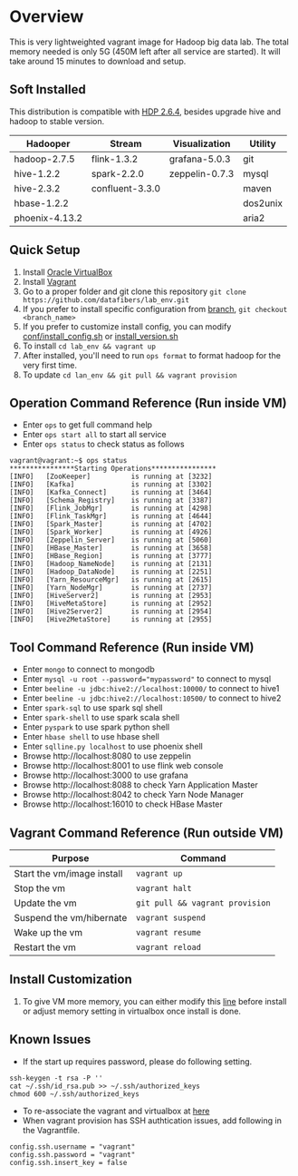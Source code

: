 # Overview
This is very lightweighted vagrant image for Hadoop big data lab. The total memory needed is only 5G (450M left after all service are started). It will take around 15 minutes to download and setup.

## Soft Installed
This distribution is compatible with [HDP 2.6.4](https://docs.hortonworks.com/HDPDocuments/HDP2/HDP-2.6.4/bk_release-notes/content/comp_versions.html), besides upgrade hive and hadoop to stable version.

| Hadooper      | Stream          | Visualization  | Utility |
| ------------- |-----------------| ---------------|---------|
| hadoop-2.7.5  | flink-1.3.2     | grafana-5.0.3  | git     |
| hive-1.2.2    | spark-2.2.0     | zeppelin-0.7.3 | mysql   |
| hive-2.3.2    | confluent-3.3.0 |                | maven   |
| hbase-1.2.2   |                 |                | dos2unix|
| phoenix-4.13.2|                 |                | aria2   |

## Quick Setup
1. Install [Oracle VirtualBox](https://www.virtualbox.org/wiki/Downloads)
1. Install [Vagrant](https://www.vagrantup.com/downloads.html)
1. Go to a proper folder and git clone this repository ```git clone https://github.com/datafibers/lab_env.git```
1. If you prefer to install specific configuration from [branch](https://github.com/datafibers/lab_env/branches), ```git checkout <branch_name>```
1. If you prefer to customize install config, you can modify [conf/install_config.sh](https://github.com/datafibers/lab_env/blob/master/config/install_config.sh) or [install_version.sh](https://github.com/datafibers/lab_env/blob/master/config/install_version.sh)
1. To install ```cd lab_env && vagrant up```
1. After installed, you'll need to run ```ops format``` to format hadoop for the very first time.
1. To update ```cd lan_env && git pull && vagrant provision```

## Operation Command Reference (Run inside VM)
* Enter ```ops``` to get full command help
* Enter ```ops start all``` to start all service
* Enter ```ops status``` to check status as follows

```
vagrant@vagrant:~$ ops status
****************Starting Operations****************
[INFO]   [ZooKeeper]          is running at [3232]
[INFO]   [Kafka]              is running at [3302]
[INFO]   [Kafka_Connect]      is running at [3464]
[INFO]   [Schema_Registry]    is running at [3387]
[INFO]   [Flink_JobMgr]       is running at [4298]
[INFO]   [Flink_TaskMgr]      is running at [4644]
[INFO]   [Spark_Master]       is running at [4702]
[INFO]   [Spark_Worker]       is running at [4926]
[INFO]   [Zeppelin_Server]    is running at [5060]
[INFO]   [HBase_Master]       is running at [3658]
[INFO]   [HBase_Region]       is running at [3777]
[INFO]   [Hadoop_NameNode]    is running at [2131]
[INFO]   [Hadoop_DataNode]    is running at [2251]
[INFO]   [Yarn_ResourceMgr]   is running at [2615]
[INFO]   [Yarn_NodeMgr]       is running at [2737]
[INFO]   [HiveServer2]        is running at [2953]
[INFO]   [HiveMetaStore]      is running at [2952]
[INFO]   [Hive2Server2]       is running at [2954]
[INFO]   [Hive2MetaStore]     is running at [2955]
```

## Tool Command Reference (Run inside VM)
* Enter ```mongo``` to connect to mongodb
* Enter ```mysql -u root --password="mypassword"``` to connect to mysql
* Enter ```beeline -u jdbc:hive2://localhost:10000/``` to connect to hive1
* Enter ```beeline -u jdbc:hive2://localhost:10500/``` to connect to hive2
* Enter ```spark-sql``` to use spark sql shell
* Enter ```spark-shell``` to use spark scala shell
* Enter ```pyspark``` to use spark python shell
* Enter ```hbase shell``` to use hbase shell
* Enter ```sqlline.py localhost``` to use phoenix shell
* Browse http://localhost:8080 to use zeppelin
* Browse http://localhost:8001 to use flink web console
* Browse http://localhost:3000 to use grafana
* Browse http://localhost:8088 to check Yarn Application Master
* Browse http://localhost:8042 to check Yarn Node Manager
* Browse http://localhost:16010 to check HBase Master

## Vagrant Command Reference (Run outside VM)
| Purpose                    | Command         | 
| -------------------------- |-----------------| 
| Start the vm/image install | ```vagrant up```|
| Stop the vm                | ```vagrant halt```|
| Update the vm              | ```git pull && vagrant provision``` |
| Suspend the vm/hibernate   | ```vagrant suspend```|
| Wake up the vm             | ```vagrant resume```|
| Restart the vm             | ```vagrant reload```|

## Install Customization
1. To give VM more memory, you can either modify this [line](https://github.com/datafibers/lab_env/blob/7fba70268a218abb4fbfa5096958caad7df80355/Vagrantfile#L370) before install or adjust memory setting in virtualbox once install is done.

## Known Issues
* If the start up requires password, please do following setting.
```
ssh-keygen -t rsa -P ''
cat ~/.ssh/id_rsa.pub >> ~/.ssh/authorized_keys
chmod 600 ~/.ssh/authorized_keys
```
* To re-associate the vagrant and virtualbox at [here](https://gist.github.com/datafibers/bd6aec4cfd3fcbbc68f5b6379c1ef2fd)
* When vagrant provision has SSH authtication issues, add following in the Vagrantfile.
```
config.ssh.username = "vagrant"  
config.ssh.password = "vagrant"  
config.ssh.insert_key = false
```
